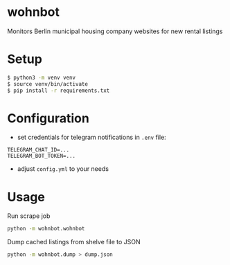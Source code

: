 # wohnbot
Monitors Berlin municipal housing company websites for new rental listings

# Setup
```bash
$ python3 -m venv venv
$ source venv/bin/activate
$ pip install -r requirements.txt
```

# Configuration
- set credentials for telegram notifications in `.env` file: 
```
TELEGRAM_CHAT_ID=...
TELEGRAM_BOT_TOKEN=...
```
- adjust `config.yml` to your needs

# Usage
Run scrape job
```bash
python -m wohnbot.wohnbot
```

Dump cached listings from shelve file to JSON
```bash
python -m wohnbot.dump > dump.json
```